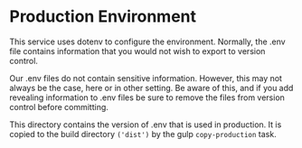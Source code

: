 # Production Environment

This service uses dotenv to configure the environment.  Normally, the .env 
file contains information that you would not wish to export to version control.

Our .env files do not contain sensitive information. However, this may not 
always be the case, here or in other setting.  Be aware of this, and if 
you add revealing information to .env files be sure to remove the files from 
version control before committing.

This directory contains the version of .env that is used in production. It
is copied to the build directory `('dist')` by the gulp `copy-production` task. 